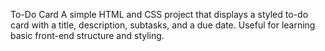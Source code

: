 To-Do Card
A simple HTML and CSS project that displays a styled to-do card with a title, description, subtasks, and a due date. Useful for learning basic front-end structure and styling.


